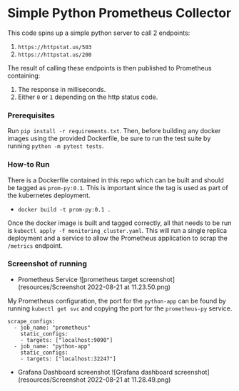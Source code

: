 # Simple Python Prometheus Collector

This code spins up a simple python server to call 2 endpoints:
1) `https://httpstat.us/503`
2) `https://httpstat.us/200`

The result of calling these endpoints is then published to Prometheus containing:
1) The response in milliseconds.
2) Either `0` or `1` depending on the http status code.

### Prerequisites
Run `pip install -r requirements.txt`. Then, before building any docker images using
the provided Dockerfile, be sure to run the test suite by running `python -m pytest tests`.

### How-to Run
There is a Dockerfile contained in this repo which can be built and should be
tagged as `prom-py:0.1`. This is important since the tag is used as part of the 
kubernetes deployment.
* `docker build -t prom-py:0.1 .`

Once the docker image is built and tagged correctly, all that needs to be run is `kubectl apply -f monitoring_cluster.yaml`.
This will run a single replica deployment and a service to allow the Prometheus application
to scrap the `/metrics` endpoint.

### Screenshot of running
* Prometheus Service
![prometheus target screenshot](resources/Screenshot 2022-08-21 at 11.23.50.png)

My Prometheus configuration, the port for the `python-app` can be found by running `kubectl get svc` and copying the port for the `prometheus-py` service.
```
scrape_configs:
  - job_name: "prometheus"
    static_configs:
    - targets: ["localhost:9090"]
  - job_name: "python-app"
    static_configs:
    - targets: ["localhost:32247"]
```

* Grafana Dashboard screenshot
![Grafana dashboard screenshot](resources/Screenshot 2022-08-21 at 11.28.49.png)